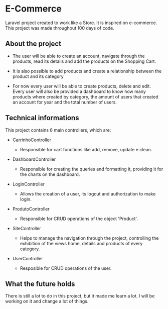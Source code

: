 # E-Commerce
Laravel project created to work like a Store. It is inspired on e-commerce. This project was made throughout 100 days of code. 

## About the project
- The user will be able to create an account, navigate through the products, read its details and add the products on the Shopping Cart. 

- It is also possible to add products and create a relationship between the product and its category 

- For now every user will be able to create products, delete and edit. Every user will also be provided a dashboard to know how many products where created by category, the amount of users that created an account for year and the total number of users. 


## Technical informations 
This project contains 6 main controllers, which are: 
  - CarrinhoController
    - Responsible for cart functions like add, remove, update e clean.

  - DashboardController
    - Responsible for creating the queries and formatting it, providing it for the charts on the dashboard.

  - LoginController 
    - Allows the creation of a user, its logout and authorization to make login.

  - ProdutoController
    - Responsible for CRUD operations of the object 'Product'.
    
  - SiteController
    - Helps to manage the navigation through the project, controlling the exhibition of the views home, details and products of every category.

  - UserController
    - Resposible for CRUD operations of the user. 

## What the future holds 
There is still a lot to do in this project, but it made me learn a lot. I will be working on it and change a lot of things. 


